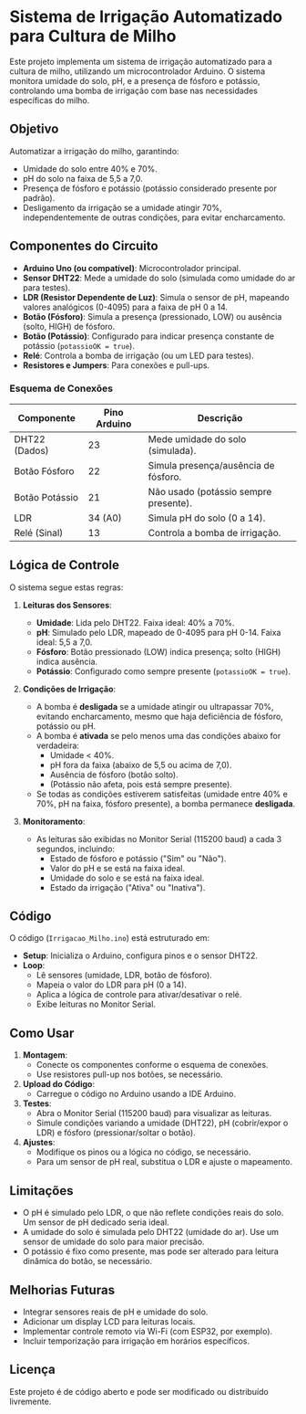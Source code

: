 # Sistema de Irrigação Automatizado para Cultura de Milho

Este projeto implementa um sistema de irrigação automatizado para a cultura de milho, utilizando um microcontrolador Arduino. O sistema monitora umidade do solo, pH, e a presença de fósforo e potássio, controlando uma bomba de irrigação com base nas necessidades específicas do milho.

## Objetivo
Automatizar a irrigação do milho, garantindo:
- Umidade do solo entre 40% e 70%.
- pH do solo na faixa de 5,5 a 7,0.
- Presença de fósforo e potássio (potássio considerado presente por padrão).
- Desligamento da irrigação se a umidade atingir 70%, independentemente de outras condições, para evitar encharcamento.

## Componentes do Circuito
- **Arduino Uno (ou compatível)**: Microcontrolador principal.
- **Sensor DHT22**: Mede a umidade do solo (simulada como umidade do ar para testes).
- **LDR (Resistor Dependente de Luz)**: Simula o sensor de pH, mapeando valores analógicos (0-4095) para a faixa de pH 0 a 14.
- **Botão (Fósforo)**: Simula a presença (pressionado, LOW) ou ausência (solto, HIGH) de fósforo.
- **Botão (Potássio)**: Configurado para indicar presença constante de potássio (`potassioOK = true`).
- **Relé**: Controla a bomba de irrigação (ou um LED para testes).
- **Resistores e Jumpers**: Para conexões e pull-ups.

### Esquema de Conexões
| Componente       | Pino Arduino | Descrição                              |
|------------------|--------------|----------------------------------------|
| DHT22 (Dados)    | 23           | Mede umidade do solo (simulada).       |
| Botão Fósforo    | 22           | Simula presença/ausência de fósforo.   |
| Botão Potássio   | 21           | Não usado (potássio sempre presente).  |
| LDR              | 34 (A0)      | Simula pH do solo (0 a 14).            |
| Relé (Sinal)     | 13           | Controla a bomba de irrigação.         |

## Lógica de Controle
O sistema segue estas regras:
1. **Leituras dos Sensores**:
   - **Umidade**: Lida pelo DHT22. Faixa ideal: 40% a 70%.
   - **pH**: Simulado pelo LDR, mapeado de 0-4095 para pH 0-14. Faixa ideal: 5,5 a 7,0.
   - **Fósforo**: Botão pressionado (LOW) indica presença; solto (HIGH) indica ausência.
   - **Potássio**: Configurado como sempre presente (`potassioOK = true`).

2. **Condições de Irrigação**:
   - A bomba é **desligada** se a umidade atingir ou ultrapassar 70%, evitando encharcamento, mesmo que haja deficiência de fósforo, potássio ou pH.
   - A bomba é **ativada** se pelo menos uma das condições abaixo for verdadeira:
     - Umidade < 40%.
     - pH fora da faixa (abaixo de 5,5 ou acima de 7,0).
     - Ausência de fósforo (botão solto).
     - (Potássio não afeta, pois está sempre presente).
   - Se todas as condições estiverem satisfeitas (umidade entre 40% e 70%, pH na faixa, fósforo presente), a bomba permanece **desligada**.

3. **Monitoramento**:
   - As leituras são exibidas no Monitor Serial (115200 baud) a cada 3 segundos, incluindo:
     - Estado de fósforo e potássio ("Sim" ou "Não").
     - Valor do pH e se está na faixa ideal.
     - Umidade do solo e se está na faixa ideal.
     - Estado da irrigação ("Ativa" ou "Inativa").

## Código
O código (`Irrigacao_Milho.ino`) está estruturado em:
- **Setup**: Inicializa o Arduino, configura pinos e o sensor DHT22.
- **Loop**:
   - Lê sensores (umidade, LDR, botão de fósforo).
   - Mapeia o valor do LDR para pH (0 a 14).
   - Aplica a lógica de controle para ativar/desativar o relé.
   - Exibe leituras no Monitor Serial.

## Como Usar
1. **Montagem**:
   - Conecte os componentes conforme o esquema de conexões.
   - Use resistores pull-up nos botões, se necessário.
2. **Upload do Código**:
   - Carregue o código no Arduino usando a IDE Arduino.
3. **Testes**:
   - Abra o Monitor Serial (115200 baud) para visualizar as leituras.
   - Simule condições variando a umidade (DHT22), pH (cobrir/expor o LDR) e fósforo (pressionar/soltar o botão).
4. **Ajustes**:
   - Modifique os pinos ou a lógica no código, se necessário.
   - Para um sensor de pH real, substitua o LDR e ajuste o mapeamento.

## Limitações
- O pH é simulado pelo LDR, o que não reflete condições reais do solo. Um sensor de pH dedicado seria ideal.
- A umidade do solo é simulada pelo DHT22 (umidade do ar). Use um sensor de umidade do solo para maior precisão.
- O potássio é fixo como presente, mas pode ser alterado para leitura dinâmica do botão, se necessário.

## Melhorias Futuras
- Integrar sensores reais de pH e umidade do solo.
- Adicionar um display LCD para leituras locais.
- Implementar controle remoto via Wi-Fi (com ESP32, por exemplo).
- Incluir temporização para irrigação em horários específicos.

## Licença
Este projeto é de código aberto e pode ser modificado ou distribuído livremente.
